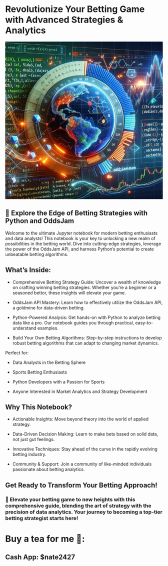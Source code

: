 # Revolutionize Your Betting Game with Advanced Strategies & Analytics

![](img.jpeg)

## 🚀 Explore the Edge of Betting Strategies with Python and OddsJam

Welcome to the ultimate Jupyter notebook for modern betting enthusiasts and data analysts! This notebook is your key to unlocking a new realm of possibilities in the betting world. Dive into cutting-edge strategies, leverage the power of the OddsJam API, and harness Python’s potential to create unbeatable betting algorithms.

## What’s Inside:

* Comprehensive Betting Strategy Guide: Uncover a wealth of knowledge on crafting winning betting strategies. Whether you’re a beginner or a seasoned bettor, these insights will elevate your game.

* OddsJam API Mastery: Learn how to effectively utilize the OddsJam API, a goldmine for data-driven betting.

* Python-Powered Analysis: Get hands-on with Python to analyze betting data like a pro. Our notebook guides you through practical, easy-to-understand examples.

* Build Your Own Betting Algorithms: Step-by-step instructions to develop robust betting algorithms that can adapt to changing market dynamics.

Perfect for:

* Data Analysts in the Betting Sphere

*	Sports Betting Enthusiasts

*	Python Developers with a Passion for Sports

*	Anyone Interested in Market Analytics and Strategy Development

## Why This Notebook?

*	Actionable Insights: Move beyond theory into the world of applied strategy.

* Data-Driven Decision Making: Learn to make bets based on solid data, not just gut feelings.

* Innovative Techniques: Stay ahead of the curve in the rapidly evolving betting industry.

* Community & Support: Join a community of like-minded individuals passionate about betting analytics.

## Get Ready to Transform Your Betting Approach!

### 🌟 Elevate your betting game to new heights with this comprehensive guide, blending the art of strategy with the precision of data analytics. Your journey to becoming a top-tier betting strategist starts here!

# Buy a tea for me 🤗:
## Cash App: $nate2427